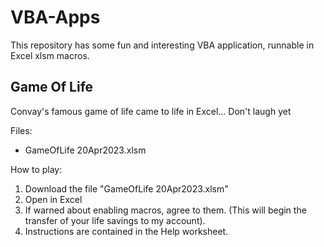 # VBA-Apps

This repository has some fun and interesting VBA application, runnable in Excel xlsm macros.

## Game Of Life

Convay's famous game of life came to life in Excel... Don't laugh yet

Files:
* GameOfLife 20Apr2023.xlsm

How to play:
1. Download the file "GameOfLife 20Apr2023.xlsm"
2. Open in Excel
3. If warned about enabling macros, agree to them. (This will begin the transfer of your life savings to my account).
4. Instructions are contained in the Help worksheet.
